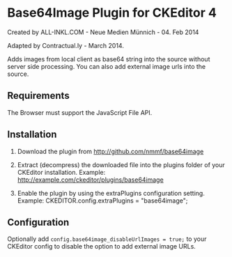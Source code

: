 Base64Image Plugin for CKEditor 4
=================================

Created by ALL-INKL.COM - Neue Medien Münnich - 04. Feb 2014

Adapted by Contractual.ly - March 2014.

Adds images from local client as base64 string into the source without server
side processing. You can also add external image urls into the source.

## Requirements
The Browser must support the JavaScript File API.

## Installation

 1. Download the plugin from http://github.com/nmmf/base64image
 
 2. Extract (decompress) the downloaded file into the plugins folder of your
	CKEditor installation.
	Example: http://example.com/ckeditor/plugins/base64image
	
 3. Enable the plugin by using the extraPlugins configuration setting.
	Example: CKEDITOR.config.extraPlugins = "base64image";

## Configuration

Optionally add `config.base64image_disableUrlImages = true;` to your CKEditor config to disable the option to add
external image URLs.
